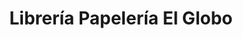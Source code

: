 ---
title: "Librería Papelería El Globo"
url: /cochabamba/libreria-papeleria-el-globo/
shop: Schreibwaren
---